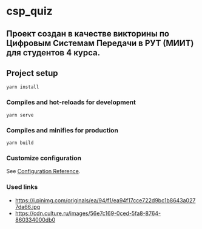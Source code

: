# csp_quiz

## Проект создан в качестве викторины по Цифровым Системам Передачи в РУТ (МИИТ) для студентов 4 курса.

## Project setup
```
yarn install
```

### Compiles and hot-reloads for development
```
yarn serve
```

### Compiles and minifies for production
```
yarn build
```

### Customize configuration
See [Configuration Reference](https://cli.vuejs.org/config/).

### Used links
+ https://i.pinimg.com/originals/ea/94/f1/ea94f17cce722d9bc1b8643a0277da66.jpg
+ https://cdn.culture.ru/images/56e7c169-0ced-5fa8-8764-860334000db0
